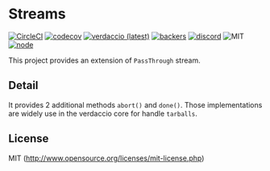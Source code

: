 # Streams

[![CircleCI](https://circleci.com/gh/verdaccio/streams.svg?style=svg)](https://circleci.com/gh/ayusharma/@verdaccio/streams)
[![codecov](https://codecov.io/gh/verdaccio/streams/branch/master/graph/badge.svg)](https://codecov.io/gh/verdaccio/streams)
[![verdaccio (latest)](https://img.shields.io/npm/v/@verdaccio/streams/latest.svg)](https://www.npmjs.com/package/@verdaccio/streams)
[![backers](https://opencollective.com/verdaccio/tiers/backer/badge.svg?label=Backer&color=brightgreen)](https://opencollective.com/verdaccio)
[![discord](https://img.shields.io/discord/388674437219745793.svg)](http://chat.verdaccio.org/)
![MIT](https://img.shields.io/github/license/mashape/apistatus.svg)
[![node](https://img.shields.io/node/v/@verdaccio/streams/latest.svg)](https://www.npmjs.com/package/@verdaccio/streams)


This project provides an extension of `PassThrough` stream.

## Detail

It provides 2 additional methods `abort()` and `done()`. Those implementations are widely use in the verdaccio core for handle `tarballs`.

## License

MIT (http://www.opensource.org/licenses/mit-license.php)
